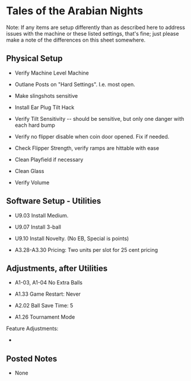 # Tales of the Arabian Nights

Note: If any items are setup differently than as described here to address issues with the machine or these listed settings, that's fine; just please make a note of the differences on this sheet somewhere.

## Physical Setup

-   Verify Machine Level Machine

-   Outlane Posts on "Hard Settings". I.e. most open.

-   Make slingshots sensitive

-   Install Ear Plug Tilt Hack

-   Verify Tilt Sensitivity -- should be sensitive, but only one danger with each hard bump

-   Verify no flipper disable when coin door opened. Fix if needed.

-   Check Flipper Strength, verify ramps are hittable with ease

-   Clean Playfield if necessary

-   Clean Glass

-   Verify Volume

## Software Setup - Utilities

-   U9.03 Install Medium.

-   U9.07 Install 3-ball

-   U9.10 Install Novelty. (No EB, Special is points)

-   A3.28-A3.30 Pricing: Two units per slot for 25 cent pricing

## Adjustments, after Utilities

-   A1-03, A1-04 No Extra Balls

-   A1.33 Game Restart: Never

-   A2.02 Ball Save Time: 5

-   A1.26 Tournament Mode

Feature Adjustments:

-   

## Posted Notes

-   None
